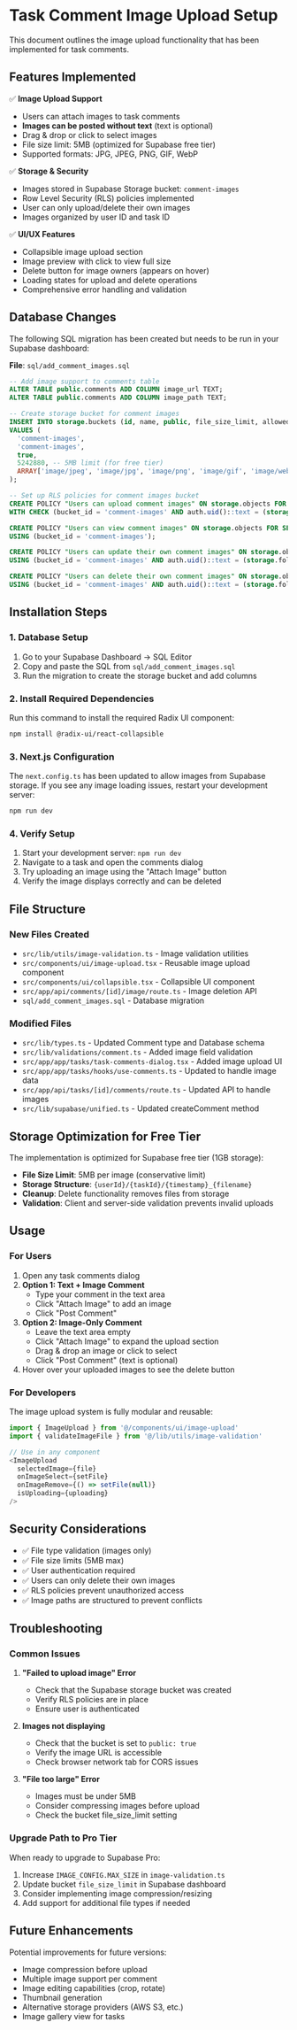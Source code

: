 # Task Comment Image Upload Setup

This document outlines the image upload functionality that has been implemented for task comments.

## Features Implemented

✅ **Image Upload Support**
- Users can attach images to task comments
- **Images can be posted without text** (text is optional)
- Drag & drop or click to select images
- File size limit: 5MB (optimized for Supabase free tier)
- Supported formats: JPG, JPEG, PNG, GIF, WebP

✅ **Storage & Security**
- Images stored in Supabase Storage bucket: `comment-images`
- Row Level Security (RLS) policies implemented
- User can only upload/delete their own images
- Images organized by user ID and task ID

✅ **UI/UX Features**  
- Collapsible image upload section
- Image preview with click to view full size
- Delete button for image owners (appears on hover)
- Loading states for upload and delete operations
- Comprehensive error handling and validation

## Database Changes

The following SQL migration has been created but needs to be run in your Supabase dashboard:

**File**: `sql/add_comment_images.sql`

```sql
-- Add image support to comments table
ALTER TABLE public.comments ADD COLUMN image_url TEXT;
ALTER TABLE public.comments ADD COLUMN image_path TEXT;

-- Create storage bucket for comment images
INSERT INTO storage.buckets (id, name, public, file_size_limit, allowed_mime_types) 
VALUES (
  'comment-images', 
  'comment-images', 
  true, 
  5242880, -- 5MB limit (for free tier)
  ARRAY['image/jpeg', 'image/jpg', 'image/png', 'image/gif', 'image/webp']
);

-- Set up RLS policies for comment images bucket
CREATE POLICY "Users can upload comment images" ON storage.objects FOR INSERT 
WITH CHECK (bucket_id = 'comment-images' AND auth.uid()::text = (storage.foldername(name))[1]);

CREATE POLICY "Users can view comment images" ON storage.objects FOR SELECT 
USING (bucket_id = 'comment-images');

CREATE POLICY "Users can update their own comment images" ON storage.objects FOR UPDATE 
USING (bucket_id = 'comment-images' AND auth.uid()::text = (storage.foldername(name))[1]);

CREATE POLICY "Users can delete their own comment images" ON storage.objects FOR DELETE 
USING (bucket_id = 'comment-images' AND auth.uid()::text = (storage.foldername(name))[1]);
```

## Installation Steps

### 1. Database Setup
1. Go to your Supabase Dashboard → SQL Editor
2. Copy and paste the SQL from `sql/add_comment_images.sql`
3. Run the migration to create the storage bucket and add columns

### 2. Install Required Dependencies
Run this command to install the required Radix UI component:

```bash
npm install @radix-ui/react-collapsible
```

### 3. Next.js Configuration
The `next.config.ts` has been updated to allow images from Supabase storage. If you see any image loading issues, restart your development server:

```bash
npm run dev
```

### 4. Verify Setup
1. Start your development server: `npm run dev`
2. Navigate to a task and open the comments dialog
3. Try uploading an image using the "Attach Image" button
4. Verify the image displays correctly and can be deleted

## File Structure

### New Files Created
- `src/lib/utils/image-validation.ts` - Image validation utilities
- `src/components/ui/image-upload.tsx` - Reusable image upload component
- `src/components/ui/collapsible.tsx` - Collapsible UI component
- `src/app/api/comments/[id]/image/route.ts` - Image deletion API
- `sql/add_comment_images.sql` - Database migration

### Modified Files
- `src/lib/types.ts` - Updated Comment type and Database schema
- `src/lib/validations/comment.ts` - Added image field validation
- `src/app/app/tasks/task-comments-dialog.tsx` - Added image upload UI
- `src/app/app/tasks/hooks/use-comments.ts` - Updated to handle image data
- `src/app/api/tasks/[id]/comments/route.ts` - Updated API to handle images
- `src/lib/supabase/unified.ts` - Updated createComment method

## Storage Optimization for Free Tier

The implementation is optimized for Supabase free tier (1GB storage):

- **File Size Limit**: 5MB per image (conservative limit)
- **Storage Structure**: `{userId}/{taskId}/{timestamp}_{filename}` 
- **Cleanup**: Delete functionality removes files from storage
- **Validation**: Client and server-side validation prevents invalid uploads

## Usage

### For Users
1. Open any task comments dialog
2. **Option 1: Text + Image Comment**
   - Type your comment in the text area
   - Click "Attach Image" to add an image
   - Click "Post Comment"
3. **Option 2: Image-Only Comment**
   - Leave the text area empty
   - Click "Attach Image" to expand the upload section
   - Drag & drop an image or click to select
   - Click "Post Comment" (text is optional)
4. Hover over your uploaded images to see the delete button

### For Developers
The image upload system is fully modular and reusable:

```typescript
import { ImageUpload } from '@/components/ui/image-upload'
import { validateImageFile } from '@/lib/utils/image-validation'

// Use in any component
<ImageUpload
  selectedImage={file}
  onImageSelect={setFile}
  onImageRemove={() => setFile(null)}
  isUploading={uploading}
/>
```

## Security Considerations

- ✅ File type validation (images only)
- ✅ File size limits (5MB max)
- ✅ User authentication required
- ✅ Users can only delete their own images
- ✅ RLS policies prevent unauthorized access
- ✅ Image paths are structured to prevent conflicts

## Troubleshooting

### Common Issues

1. **"Failed to upload image" Error**
   - Check that the Supabase storage bucket was created
   - Verify RLS policies are in place
   - Ensure user is authenticated

2. **Images not displaying**
   - Check that the bucket is set to `public: true`
   - Verify the image URL is accessible
   - Check browser network tab for CORS issues

3. **"File too large" Error**
   - Images must be under 5MB
   - Consider compressing images before upload
   - Check the bucket file_size_limit setting

### Upgrade Path to Pro Tier

When ready to upgrade to Supabase Pro:

1. Increase `IMAGE_CONFIG.MAX_SIZE` in `image-validation.ts`
2. Update bucket `file_size_limit` in Supabase dashboard
3. Consider implementing image compression/resizing
4. Add support for additional file types if needed

## Future Enhancements

Potential improvements for future versions:
- Image compression before upload
- Multiple image support per comment  
- Image editing capabilities (crop, rotate)
- Thumbnail generation
- Alternative storage providers (AWS S3, etc.)
- Image gallery view for tasks